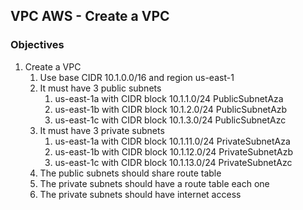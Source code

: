 ## VPC AWS - Create a VPC

### Objectives

1. Create a VPC
    1. Use base CIDR 10.1.0.0/16 and region us-east-1
    2. It must have 3 public subnets
        1. us-east-1a with CIDR block 10.1.1.0/24 PublicSubnetAza
        2. us-east-1b with CIDR block 10.1.2.0/24 PublicSubnetAzb
        3. us-east-1c with CIDR block 10.1.3.0/24 PublicSubnetAzc
    3. It must have 3 private subnets
        1. us-east-1a with CIDR block 10.1.11.0/24 PrivateSubnetAza
        2. us-east-1b with CIDR block 10.1.12.0/24 PrivateSubnetAzb
        3. us-east-1c with CIDR block 10.1.13.0/24 PrivateSubnetAzc
    4. The public subnets should share route table
    5. The private subnets should have a route table each one
    6. The private subnets should have internet access